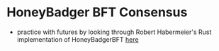 # HoneyBadger BFT Consensus

* practice with futures by looking through Robert Habermeier's Rust implementation of HoneyBadgerBFT [here](https://github.com/rphmeier/honeybadger)

